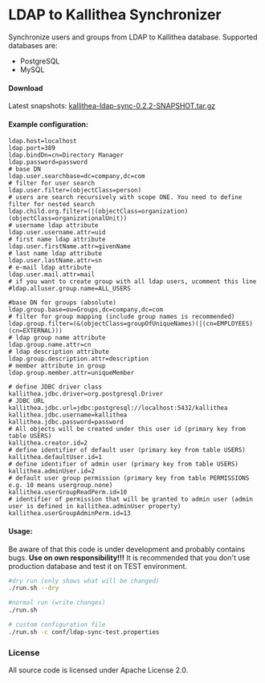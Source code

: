 # LDAP to Kallithea Synchronizer

Synchronize users and groups from LDAP to Kallithea database. Supported databases are:

*    PostgreSQL
*    MySQL

#### Download

Latest snapshots: [kallithea-ldap-sync-0.2.2-SNAPSHOT.tar.gz](https://bitbucket.org/hlavki/kallithea-ldap-sync/downloads/kallithea-ldap-sync-0.2.2-SNAPSHOT.tar.gz)

#### Example configuration:
```properties
ldap.host=localhost
ldap.port=389
ldap.bindDn=cn=Directory Manager
ldap.password=password
# base DN
ldap.user.searchbase=dc=company,dc=com
# filter for user search
ldap.user.filter=(objectClass=person)
# users are search recursively with scope ONE. You need to define filter for nested search
ldap.child.org.filter=(|(objectClass=organization)(objectClass=organizationalUnit))
# username ldap attribute
ldap.user.username.attr=uid
# first name ldap attribute
ldap.user.firstName.attr=givenName
# last name ldap attribute
ldap.user.lastName.attr=sn
# e-mail ldap attribute
ldap.user.mail.attr=mail
# if you want to create group with all ldap users, ucomment this line
#ldap.alluser.group.name=ALL_USERS

#base DN for groups (absolute)
ldap.group.base=ou=Groups,dc=company,dc=com
# filter for group mapping (include group names is recommended)
ldap.group.filter=(&(objectClass=groupOfUniqueNames)(|(cn=EMPLOYEES)(cn=EXTERNAL)))
# ldap group name attribute
ldap.group.name.attr=cn
# ldap description attribute
ldap.group.description.attr=description
# member attribute in group
ldap.group.member.attr=uniqueMember

# define JDBC driver class
kallithea.jdbc.driver=org.postgresql.Driver
# JDBC URL
kallithea.jdbc.url=jdbc:postgresql://localhost:5432/kallithea
kallithea.jdbc.username=kallithea
kallithea.jdbc.password=password
# All objects will be created under this user id (primary key from table USERS)
kallithea.creator.id=2
# define identifier of default user (primary key from table USERS)
kallithea.defaultUser.id=1
# define identifier of admin user (primary key from table USERS)
kallithea.adminUser.id=2
# default user group permission (primary key from table PERMISSIONS e.g. 10 means usergroup.none)
kallithea.userGroupReadPerm.id=10
# identifier of permission that will be granted to admin user (admin user is defined in kallithea.adminUser property)
kallithea.userGroupAdminPerm.id=13
```

#### Usage:
Be aware of that this code is under development and probably contains bugs. **Use on own responsibility!!!**
It is recommended that you don't use production database and test it on TEST environment.

```bash
#dry run (only shows what will be changed)
./run.sh --dry

#normal run (write changes)
./run.sh

# custom configuration file
./run.sh -c conf/ldap-sync-test.properties
```

### License

All source code is licensed under Apache License 2.0.
